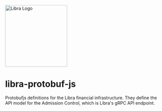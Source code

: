 <img width="200" src="https://github.com/libra/libra/raw/5e034dde19a5320d7e2bdc9da25114e816b4454d/.assets/libra.png" alt="Libra Logo" />

# libra-protobuf-js
Protobufjs definitions for the Libra financial infrastructure. They define the API model for the Admission Control, which is Libra's gRPC API endpoint.